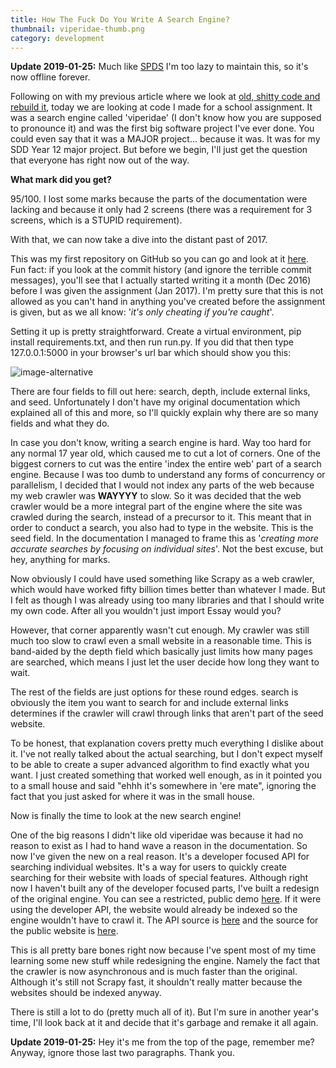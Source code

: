 ```yaml
---
title: How The Fuck Do You Write A Search Engine?
thumbnail: viperidae-thumb.png
category: development
---
```


**Update 2019-01-25:** Much like [SPDS](/article/spds_release) I'm too lazy to maintain this, so it's now offline forever.

Following on with my previous article where we look at [old, shitty code and rebuild it](/article/how_do_you_write_a_blog), today we are looking at code I made for a school assignment. It was a search engine called 'viperidae' (I don't know how you are supposed to pronounce it) and was the first big software project I've ever done. You could even say that it was a MAJOR project... because it was. It was for my SDD Year 12 major project. But before we begin, I'll just get the question that everyone has right now out of the way.

**What mark did you get?**

95/100. I lost some marks because the parts of the documentation were lacking and because it only had 2 screens (there was a requirement for 3 screens, which is a STUPID requirement).

With that, we can now take a dive into the distant past of 2017.

This was my first repository on GitHub so you can go and look at it [here](https://github.com/beanpuppy/viperidae-old). Fun fact: if you look at the commit history (and ignore the terrible commit messages), you'll see that I actually started writing it a month (Dec 2016) before I was given the assignment (Jan 2017). I'm pretty sure that this is not allowed as you can't hand in anything you've created before the assignment is given, but as we all know: '*it's only cheating if you're caught*'.

Setting it up is pretty straightforward. Create a virtual environment, pip install requirements.txt, and then run run.py. If you did that then type 127.0.0.1:5000 in your browser's url bar which should show you this:

![image-alternative](https://cdn.halcyonnouveau.xyz/blog/img/viperidae-old-start.png)

There are four fields to fill out here: search, depth, include external links, and seed. Unfortunately I don't have my original documentation which explained all of this and more, so I'll quickly explain why there are so many fields and what they do.

In case you don't know, writing a search engine is hard. Way too hard for any normal 17 year old, which caused me to cut a lot of corners. One of the biggest corners to cut was the entire 'index the entire web' part of a search engine. Because I was too dumb to understand any forms of concurrency or parallelism, I decided that I would not index any parts of the web because my web crawler was **WAYYYY** to slow. So it was decided that the web crawler would be a more integral part of the engine where the site was crawled during the search, instead of a precursor to it. This meant that in order to conduct a search, you also had to type in the website. This is the seed field. In the documentation I managed to frame this as '*creating more accurate searches by focusing on individual sites*'. Not the best excuse, but hey, anything for marks.

Now obviously I could have used something like Scrapy as a web crawler, which would have worked fifty billion times better than whatever I made. But I felt as though I was already using too many libraries and that I should write my own code. After all you wouldn't just import Essay would you?

However, that corner apparently wasn't cut enough. My crawler was still much too slow to crawl even a small website in a reasonable time. This is band-aided by the depth field which basically just limits how many pages are searched, which means I just let the user decide how long they want to wait.

The rest of the fields are just options for these round edges. search is obviously the item you want to search for and include external links determines if the crawler will crawl through links that aren't part of the seed website.

To be honest, that explanation covers pretty much everything I dislike about it. I've not really talked about the actual searching, but I don't expect myself to be able to create a super advanced algorithm to find exactly what you want. I just created something that worked well enough, as in it pointed you to a small house and said "ehhh it's somewhere in 'ere mate", ignoring the fact that you just asked for where it was in the small house.

Now is finally the time to look at the new search engine!

One of the big reasons I didn't like old viperidae was because it had no reason to exist as I had to hand wave a reason in the documentation. So now I've given the new on a real reason. It's a developer focused API for searching individual websites. It's a way for users to quickly create searching for their website with loads of special features. Although right now I haven't built any of the developer focused parts, I've built a redesign of the original engine. You can see a restricted, public demo [here](https://viperidae.app). If it were using the developer API, the website would already be indexed so the engine wouldn't have to crawl it. The API source is [here](https://github.com/beanpuppy/viperidae) and the source for the public website is [here](https://github.com/beanpuppy/viperidae-site).

This is all pretty bare bones right now because I've spent most of my time learning some new stuff while redesigning the engine. Namely the fact that the crawler is now asynchronous and is much faster than the original. Although it's still not Scrapy fast, it shouldn't really matter because the websites should be indexed anyway.

There is still a lot to do (pretty much all of it). But I'm sure in another year's time, I'll look back at it and decide that it's garbage and remake it all again.

**Update 2019-01-25:** Hey it's me from the top of the page, remember me? Anyway, ignore those last two paragraphs. Thank you.
